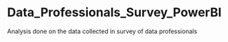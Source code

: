 # Data_Professionals_Survey_PowerBI
Analysis done on the data collected in survey of data professionals
